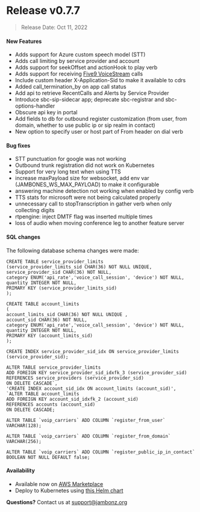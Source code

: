 # Release v0.7.7
> Release Date: Oct 11, 2022

#### New Features
- Adds support for Azure custom speech model (STT)
- Adds call limiting by service provider and account
- Adds support for seekOffset and actionHook to play verb
- Adds support for receiving [Five9 VoiceStream](https://www.five9.com/news/news-releases/five9-announces-five9-voicestream) calls
- Include custom header X-Application-Sid to make it available to cdrs
- Added call_termination_by on app call status
- Add api to retrieve RecentCalls and Alerts by Service Provider
- Introduce sbc-sip-sidecar app; deprecate sbc-registrar and sbc-options-handler
- Obscure api key in portal
- Add fields to db for outbound register customization (from user, from domain, whether to use public ip or sip realm in contact)
- New option to specify user or host part of From header on dial verb

#### Bug fixes
- STT punctuation for google was not working
- Outbound trunk registration did not work on Kubernetes
- Support for very long text when using TTS
- increase maxPayload size for websocket, add env var (JAMBONES_WS_MAX_PAYLOAD) to make it configurable
- answering machine detection not working when enabled by config verb
- TTS stats for microsoft were not being calculated properly
- unnecessary call to stopTranscription in gather verb when only collecting digits
- rtpengine: inject DMTF flag was inserted multiple times
- loss of audio when moving conference leg to another feature server

#### SQL changes
The following database schema changes were made:

```
CREATE TABLE service_provider_limits 
(service_provider_limits_sid CHAR(36) NOT NULL UNIQUE,
service_provider_sid CHAR(36) NOT NULL,
category ENUM('api_rate','voice_call_session', 'device') NOT NULL,
quantity INTEGER NOT NULL,
PRIMARY KEY (service_provider_limits_sid)
);

CREATE TABLE account_limits
(
account_limits_sid CHAR(36) NOT NULL UNIQUE ,
account_sid CHAR(36) NOT NULL,
category ENUM('api_rate','voice_call_session', 'device') NOT NULL,
quantity INTEGER NOT NULL,
PRIMARY KEY (account_limits_sid)
);

CREATE INDEX service_provider_sid_idx ON service_provider_limits (service_provider_sid);

ALTER TABLE service_provider_limits 
ADD FOREIGN KEY service_provider_sid_idxfk_3 (service_provider_sid) 
REFERENCES service_providers (service_provider_sid) 
ON DELETE CASCADE`,
'CREATE INDEX account_sid_idx ON account_limits (account_sid)',
`ALTER TABLE account_limits 
ADD FOREIGN KEY account_sid_idxfk_2 (account_sid) 
REFERENCES accounts (account_sid) 
ON DELETE CASCADE;

ALTER TABLE `voip_carriers` ADD COLUMN `register_from_user` VARCHAR(128);

ALTER TABLE `voip_carriers` ADD COLUMN `register_from_domain` VARCHAR(256);

ALTER TABLE `voip_carriers` ADD COLUMN `register_public_ip_in_contact` BOOLEAN NOT NULL DEFAULT false;
```


#### Availability
- Available now on <a href="https://aws.amazon.com/marketplace/pp/prodview-55wp45fowbovo" target="_blank" >AWS Marketplace</a>
- Deploy to Kubernetes using [this Helm chart](https://github.com/jambonz/helm-charts)

**Questions?** Contact us at <a href="mailto:support@jambonz.org">support@jambonz.org</a>